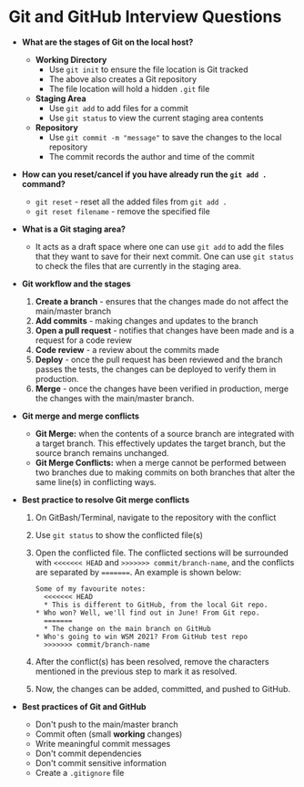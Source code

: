 # Git and GitHub Interview Questions
* **What are the stages of Git on the local host?**
  * **Working Directory**
    * Use `git init` to ensure the file location is Git tracked
    * The above also creates a Git repository
    * The file location will hold a hidden `.git` file
  * **Staging Area**
    * Use `git add` to add files for a commit
    * Use `git status` to view the current staging area contents
  * **Repository**
    * Use `git commit -m "message"` to save the changes to the local repository
    * The commit records the author and time of the commit

* **How can you reset/cancel if you have already run the `git add .` command?**
  * `git reset` - reset all the added files from `git add .`
  * `git reset filename` - remove the specified file

* **What is a Git staging area?**
  * It acts as a draft space where one can use `git add` to add the files that they want to save for their next commit. One can use `git status` to check the files that are currently in the staging area.

* **Git workflow and the stages**
  1. **Create a branch** - ensures that the changes made do not affect the main/master branch
  2. **Add commits** - making changes and updates to the branch
  3. **Open a pull request** - notifies that changes have been made and is a request for a code review
  4. **Code review** - a review about the commits made
  5. **Deploy** - once the pull request has been reviewed and the branch passes the tests, the changes can be deployed to verify them in production.
  6. **Merge** - once the changes have been verified in production, merge the changes with the main/master branch.

* **Git merge and merge conflicts**
  * **Git Merge:** when the contents of a source branch are integrated with a target branch. This effectively updates the target branch, but the source branch remains unchanged. 
  * **Git Merge Conflicts:** when a merge cannot be performed between two branches due to making commits on both branches that alter the same line(s) in conflicting ways.

* **Best practice to resolve Git merge conflicts**
  1. On GitBash/Terminal, navigate to the repository with the conflict
  2. Use `git status` to show the conflicted file(s)
  3. Open the conflicted file. The conflicted sections will be surrounded with `<<<<<<< HEAD` and `>>>>>>> commit/branch-name`, and the conflicts are separated by `=======`. An example is shown below:
  
     ```
     Some of my favourite notes:
	   <<<<<<< HEAD
	   * This is different to GitHub, from the local Git repo.
     * Who won? Well, we'll find out in June! From Git repo.
	   =======
	   * The change on the main branch on GitHub
     * Who's going to win WSM 2021? From GitHub test repo
	   >>>>>>> commit/branch-name
     ```
  4. After the conflict(s) has been resolved, remove the characters mentioned in the previous step to mark it as resolved.
  5. Now, the changes can be added, committed, and pushed to GitHub.

* **Best practices of Git and GitHub**
  * Don't push to the main/master branch
  * Commit often (small **working** changes)
  * Write meaningful commit messages
  * Don't commit dependencies
  * Don't commit sensitive information
  * Create a `.gitignore` file
